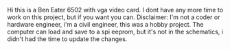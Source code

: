 Hi this is a Ben Eater 6502 with vga video card.
I dont have any more time to work on this project, but if you want you can.
Disclaimer: I'm not a coder or hardware engineer, i'm a civil engineer, this was a hobby project.
The computer can load and save to a spi eeprom, but it's not in the schematics, i didn't had the time to update the changes.
